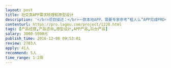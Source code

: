 ```yaml
---                
layout: post       
title: 社交类APP需求梳理和原型设计           
description: '</br>项目描述：</br>一款本地APP，需要专家参考“租人么”APP完成PRD+原型</br></br>项目需求：</br>在“租人么”的基础上，需要优化ui设计和颜色搭配，所以需要产品经理帮我梳理“租人么”的流程和结构，参考并设计原型。</br></br>项目交付物：</br>产品原型+PRD</br></br>人员要求：</br>有相关产品设计经验，沟通需求后能快速交付</br>'     
contenturl: https://pro.lagou.com/project/1220.html      
tags: [产品经理,产品咨询,原型设计,APP产品,后台产品]            
salary: 3000-5000元          
publish_time: 2016-12-06 09:53:01         
review: 2783人                   
apply: 41人                   
recommend: 5人                   
time_range: 1-2周              
---                 
```

